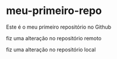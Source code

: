 # meu-primeiro-repo
Este é o meu primeiro repositório no Github

fiz uma alteração no repositório remoto

fiz uma alteração no repositório local
